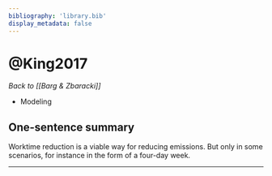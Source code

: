 ```yaml
---
bibliography: 'library.bib'
display_metadata: false
---
```


# @King2017

_Back to [[Barg & Zbaracki]]_

* Modeling

## One-sentence summary

Worktime reduction is a viable way for reducing emissions. But only in some scenarios, for instance in the form of a four-day week.

---